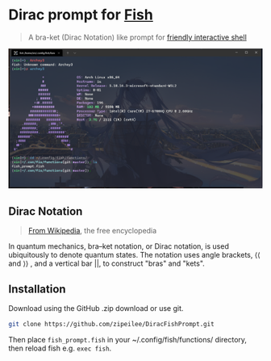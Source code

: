 # Dirac prompt for [Fish](https://fishshell.com/)
> A bra-ket (Dirac Notation) like prompt for [friendly interactive shell](https://github.com/fish-shell/fish-shell)

![Screenshot](./screenshot1.png)
## Dirac Notation
>  [From Wikipedia](https://en.wikipedia.org/wiki/Bra%E2%80%93ket_notation), the free encyclopedia

In quantum mechanics, bra–ket notation, or Dirac notation, is used ubiquitously to denote quantum states. The notation uses angle brackets, ${\displaystyle \langle }\langle$  and ${\displaystyle \rangle }\rangle$ , and a vertical bar ${\displaystyle |}|$, to construct "bras" and "kets".

## Installation
Download using the GitHub .zip download or use git.
```bash
git clone https://github.com/zipeilee/DiracFishPrompt.git 
```
Then place `fish_prompt.fish` in your ~/.config/fish/functions/ directory, then reload fish e.g. `exec fish`.